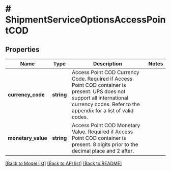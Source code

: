 # # ShipmentServiceOptionsAccessPointCOD

## Properties

Name | Type | Description | Notes
------------ | ------------- | ------------- | -------------
**currency_code** | **string** | Access Point COD Currency Code.  Required if Access Point COD container is present. UPS does not support all international currency codes. Refer to the appendix for a list of valid codes. |
**monetary_value** | **string** | Access Point COD Monetary Value.  Required if Access Point COD container is present. 8 digits prior to the decimal place and 2 after. |

[[Back to Model list]](../../README.md#models) [[Back to API list]](../../README.md#endpoints) [[Back to README]](../../README.md)
